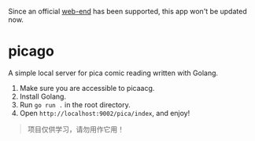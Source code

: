 Since an official [web-end](https://manhuapica.com/) has been supported, this app won't be updated now.

# picago

A simple local server for pica comic reading written with Golang.

1. Make sure you are accessible to picaacg.
2. Install Golang.
3. Run `go run .` in the root directory.
4. Open `http://localhost:9002/pica/index`, and enjoy!

> 项目仅供学习，请勿用作它用！
